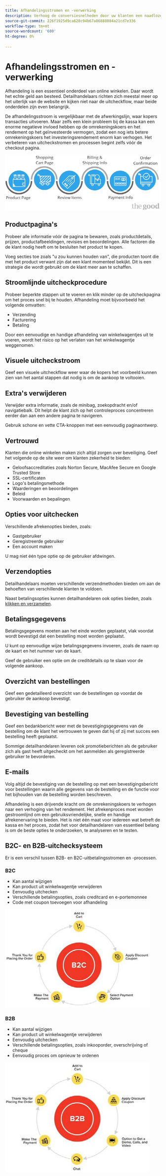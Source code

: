 ```yaml
---
title: Afhandelingsstromen en -verwerking
description: Verhoog de conversiesnelheden door uw klanten een naadloze kassa te bieden.
source-git-commit: 226f1925d9ca628c94b67a86888084a21cd7e336
workflow-type: tm+mt
source-wordcount: '680'
ht-degree: 0%

---
```



# Afhandelingsstromen en -verwerking

Afhandeling is een essentieel onderdeel van online winkelen. Daar wordt het echte geld aan besteed. Detailhandelaars richten zich meestal meer op het uiterlijk van de website en kijken niet naar de uitcheckflow, maar beide onderdelen zijn even belangrijk.

De afhandelingsstroom is vergelijkbaar met de afwerkingslijn, waar kopers transacties uitvoeren. Maar zelfs een klein probleem bij de kassa kan een enorme negatieve invloed hebben op de omrekeningskoers en het rendement op het geïnvesteerde vermogen, zodat een nog iets betere omrekeningskoers het investeringsrendement enorm kan verhogen. Het verbeteren van uitcheckstromen en processen begint zelfs vóór de checkout pagina.

![Stroomdiagram van het proces van de controle](../../assets/playbooks/checkout-diagram.png)

## Productpagina&#39;s

Probeer alle informatie vóór de pagina te bewaren, zoals productdetails, prijzen, productafbeeldingen, revisies en beoordelingen. Alle factoren die de klant nodig heeft om te besluiten het product te kopen.

Voeg secties toe zoals &quot;u zou kunnen houden van&quot;, die producten toont die met het product verwant zijn dat een klant momenteel bekijkt. Dit is een strategie die wordt gebruikt om de klant meer aan te schaffen.

## Stroomlijnde uitcheckprocedure

Probeer beperkte stappen uit te voeren en klik minder op de uitcheckpagina om het proces snel bij te houden. Afhandeling moet bijvoorbeeld het volgende omvatten:

- Verzending
- Facturering
- Betaling

Door een eenvoudige en handige afhandeling van winkelwagentjes uit te voeren, wordt het risico op het verlaten van het winkelwagentje weggenomen.

## Visuele uitcheckstroom

Geef een visuele uitcheckflow weer waar de kopers het voorbeeld kunnen zien van het aantal stappen dat nodig is om de aankoop te voltooien.

## Extra&#39;s verwijderen

Verwijder extra informatie, zoals de minibag, zoekopdracht en/of navigatiebalk. Dit helpt de klant zich op het controleproces concentreren eerder dan aan een andere pagina te navigeren.

Gebruik schone en vette CTA-knoppen met een eenvoudig paginaontwerp.

## Vertrouwd

Klanten die online winkelen maken zich altijd zorgen over beveiliging. Geef het volgende op de site weer om klanten zekerheid te bieden:

- Geloofsaccreditaties zoals Norton Secure, MacAfee Secure en Google Trusted Store
- SSL-certificaten
- Logo&#39;s betalingsmethode
- Waarderingen en beoordelingen
- Beleid
- Voorwaarden en bepalingen

## Opties voor uitchecken

Verschillende afrekenopties bieden, zoals:

- Gastgebruiker
- Geregistreerde gebruiker
- Een account maken

U mag niet één type optie op de gebruiker afdwingen.

## Verzendopties

Detailhandelaars moeten verschillende verzendmethoden bieden om aan de behoeften van verschillende klanten te voldoen.

Naast betalingsopties kunnen detailhandelaren ook opties bieden, zoals [klikken en verzamelen](click-collect.md).

## Betalingsgegevens

Betalingsgegevens moeten aan het einde worden geplaatst, vlak voordat wordt bevestigd dat een bestelling moet worden geplaatst.

U kunt op eenvoudige wijze betalingsgegevens invoeren, zoals de naam op de kaart en het nummer van de kaart.

Geef de gebruiker een optie om de creditdetails op te slaan voor de volgende aankoop.

## Overzicht van bestellingen

Geef een gedetailleerd overzicht van de bestellingen op voordat de gebruiker de aankoop bevestigt.

## Bevestiging van bestelling

Geef een bedankbericht weer met de bevestigingsgegevens van de bestelling om de klant het vertrouwen te geven dat hij of zij met succes een bestelling heeft geplaatst.

Sommige detailhandelaren leveren ook promotieberichten als de gebruiker zich als gast heeft uitgecheckt om het aanmelden als geregistreerde gebruiker te bevorderen.

## E-mails

Volg altijd de bevestiging van de bestelling op met een bevestigingsbericht voor bestellingen waarin alle gegevens van de bestelling en de functie voor het bijhouden van de bestelling worden beschreven.

Afhandeling is een drijvende kracht om de omrekeningskoers te verhogen naar een verhoging van het rendement. Het afrekenproces moet worden gestroomlijnd om een gebruiksvriendelijke, snelle en handige afrekenervaring te bieden. Het is niet één maat voor iedereen wat betreft de kassa en het proces, zodat het voor detailhandelaren van essentieel belang is om de beste opties te onderzoeken, te analyseren en te testen.

## B2C- en B2B-uitchecksysteem

Er is een verschil tussen B2B- en B2C-uitbetalingsstromen en -processen.

### B2C

- Kan aantal wijzigen
- Kan product uit winkelwagentje verwijderen
- Eenvoudig uitchecken
- Verschillende betalingsopties, zoals creditcard en e-portemonnee
- Code met coupon toevoegen voor afhandeling

![B2C-uitcheckdiagram](../../assets/playbooks/checkout-b2c.png)

### B2B

- Kan aantal wijzigen
- Kan product uit winkelwagentje verwijderen
- Eenvoudig uitchecken
- Verschillende betalingsopties, zoals inkooporder, overschrijving of cheque
- Eenvoudig proces om opnieuw te ordenen

![B2B-uitcheckdiagram](../../assets/playbooks/checkout-b2b.png)
